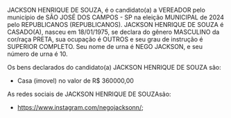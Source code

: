 JACKSON HENRIQUE DE SOUZA, é o candidato(a) a VEREADOR pelo município de SÃO JOSÉ DOS CAMPOS - SP na eleição MUNICIPAL de 2024 pelo REPUBLICANOS (REPUBLICANOS).  JACKSON HENRIQUE DE SOUZA é CASADO(A), nasceu em 18/01/1975, se declara do gênero MASCULINO da cor/raça PRETA, sua ocupação é OUTROS e seu grau de instrução é SUPERIOR COMPLETO. Seu nome de urna é  NEGO JACKSON, e seu número de urna é 10.

Os bens declarados do candidato(a)  JACKSON HENRIQUE DE SOUZA são: 
- Casa (imovel) no valor de R$ 360000,00

As redes sociais de  JACKSON HENRIQUE DE SOUZAsão:
- https://www.instagram.com/negojacksonn/;